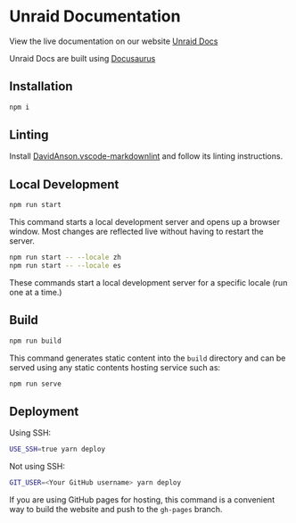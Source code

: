 # Unraid Documentation

View the live documentation on our website [Unraid Docs](https://docs.unraid.net)

Unraid Docs are built using [Docusaurus](https://docusaurus.io/)

## Installation

```bash
npm i
```

## Linting

Install [DavidAnson.vscode-markdownlint](https://marketplace.visualstudio.com/items?itemName=DavidAnson.vscode-markdownlint) and follow its linting instructions.

## Local Development

```bash
npm run start
```

This command starts a local development server and opens up a browser window. Most changes are reflected live without having to restart the server.

```bash
npm run start -- --locale zh
npm run start -- --locale es
```

These commands start a local development server for a specific locale (run one at a time.)

## Build

```bash
npm run build
```

This command generates static content into the `build` directory and can be served using any static contents hosting service such as:

```bash
npm run serve
```

## Deployment

Using SSH:

```bash
USE_SSH=true yarn deploy
```

Not using SSH:

```bash
GIT_USER=<Your GitHub username> yarn deploy
```

If you are using GitHub pages for hosting, this command is a convenient way to build the website and push to the `gh-pages` branch.
